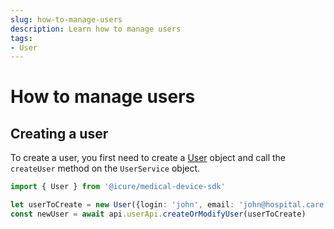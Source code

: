 ```yaml
---
slug: how-to-manage-users
description: Learn how to manage users
tags:
- User
---
```


# How to manage users

## Creating a user

To create a user, you first need to create a [User](../references/classes/User.md) object and call the `createUser` method on the `UserService` object.

<!-- file://code-samples/how-to/manage-users/index.mts snippet:Create a user-->
```typescript
import { User } from '@icure/medical-device-sdk'

let userToCreate = new User({login: 'john', email: 'john@hospital.care', passwordHash: 'correct horse battery staple'});
const newUser = await api.userApi.createOrModifyUser(userToCreate)
```

